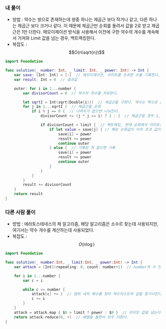 ### 내 풀이

- 방법 : 약수는 쌍으로 존재하는데 쌍중 하나는 제곱근 보다 작거나 같고, 다른 하나는 제곱근 보다 크거나 같다. 이 때문에 제곱근만 순회를 돌려서 값을 2로 받고 제곱근은 1만 더한다. 메모이제이션 방식을 사용해서 이전에 구한 약수의 개수를 계속해서 가져와 Limit 값을 넘는 경우, 백트랙킹한다.
- 복잡도 : $$O(n\sqrt{n})$$

```swift
import Foundation

func solution(_ number: Int, _ limit: Int, _ power: Int) -> Int {
    var save: [Int: Int] = [:]  // 메모이제이션, 리미트를 초과한 수를 기록한다.
    var result: Int = 0  // 결과값

    outer: for i in 1...number {
        var divisorCount = 0  // 약수의 갯수를 저장한다.

        let sqrtI = Int(sqrt(Double(i)))  // 제곱근을 구한다. 약수는 짝으로 존재하기 때문.
        for j in 1...sqrtI {  // 제곱근을 순회
            if i % j == 0 {  // 나머지가 없으면 나눠진다.
                divisorCount += (j * j == i) ? 1 : 2  // 제곱근일 경우 1, 아니면 2를 추가. 제곱근은 짝이 없기 때문에 1.

                if divisorCount > limit {  // 백트래킹, 현재 순회에서 리미트를 넘기면 power 값으로 교체 및 저장
                    if let value = save[j] { // 해당 순회값이 이미 초과 값이라면 가져와서
                        save[i] = power
                        result += power
                        continue outer
                    } else {  // 기록된 적 없으면 기록
                        save[i] = power
                        result += power
                        continue outer
                    }
                }
            }
        }
        result += divisorCount
    }
    return result
}

```

### 다른 사람 풀이

- 방법 : 에라토스테네스의 체 알고리즘, 해당 알고리즘은 소수르 찾는데 사용되지만, 여기서는 약수 개수를 계산하는데 사용되었다.
- 복잡도 : $$O(n\log )$$

```swift
import Foundation

func solution(_ number:Int, _ limit:Int, _ power:Int) -> Int {
    var attack = [Int](repeating: 0, count: number+1)  // number의 수 만큼 배열을 생성한다. 약수리스트

    for i in 1...number {
        var c = i

        while c <= number {
            attack[c] += 1  // 범위 내의 배수를 찾아 약수리스트의 값을 증가시킨다.
            c += i
        }
    }
    attack = attack.map { $0 > limit ? power : $0 }  // 리미트 값을 넘는다면, 파뭐값으로 교체
    return attack.reduce(0, +)  // 배열을 돌면서 모두 더한다.
}
```
